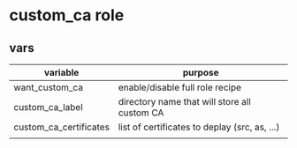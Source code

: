 # custom_ca role

## vars

| variable               | purpose                                       |
|------------------------|-----------------------------------------------|
| want_custom_ca         | enable/disable full role recipe               |
| custom_ca_label        | directory name that will store all custom CA  |
| custom_ca_certificates | list of certificates to deplay (src, as, ...) |
|                        |                                               |
